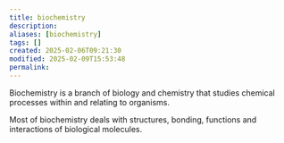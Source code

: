 ```yaml
---
title: biochemistry
description: 
aliases: [biochemistry]
tags: []
created: 2025-02-06T09:21:30
modified: 2025-02-09T15:53:48
permalink:
---
```


Biochemistry is a branch of biology and chemistry that studies chemical processes within and relating to organisms.

Most of biochemistry deals with structures, bonding, functions and interactions of biological molecules.
